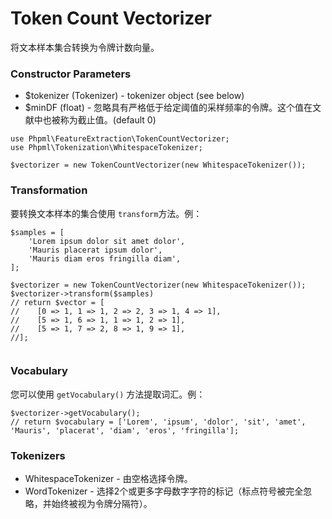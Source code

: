# Token Count Vectorizer

将文本样本集合转换为令牌计数向量。

### Constructor Parameters

* $tokenizer (Tokenizer) - tokenizer object (see below)
* $minDF (float) -  忽略具有严格低于给定阈值的采样频率的令牌。这个值在文献中也被称为截止值。(default 0)

```
use Phpml\FeatureExtraction\TokenCountVectorizer;
use Phpml\Tokenization\WhitespaceTokenizer;

$vectorizer = new TokenCountVectorizer(new WhitespaceTokenizer());
```

### Transformation

要转换文本样本的集合使用 `transform`方法。例：

```
$samples = [
    'Lorem ipsum dolor sit amet dolor',
    'Mauris placerat ipsum dolor',
    'Mauris diam eros fringilla diam',
];

$vectorizer = new TokenCountVectorizer(new WhitespaceTokenizer());
$vectorizer->transform($samples)
// return $vector = [
//    [0 => 1, 1 => 1, 2 => 2, 3 => 1, 4 => 1],
//    [5 => 1, 6 => 1, 1 => 1, 2 => 1],
//    [5 => 1, 7 => 2, 8 => 1, 9 => 1],
//];
        
```

### Vocabulary

您可以使用 `getVocabulary()` 方法提取词汇。例：

```
$vectorizer->getVocabulary();
// return $vocabulary = ['Lorem', 'ipsum', 'dolor', 'sit', 'amet', 'Mauris', 'placerat', 'diam', 'eros', 'fringilla'];
```

### Tokenizers

* WhitespaceTokenizer - 由空格选择令牌。
* WordTokenizer - 选择2个或更多字母数字字符的标记（标点符号被完全忽略，并始终被视为令牌分隔符）。